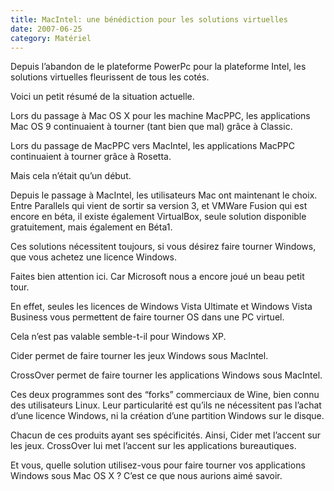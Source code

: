 ```yaml
---
title: MacIntel: une bénédiction pour les solutions virtuelles
date: 2007-06-25
category: Matériel
---
```


Depuis l’abandon de le plateforme PowerPc pour la plateforme Intel, les solutions virtuelles fleurissent de tous les cotés.

Voici un petit résumé de la situation actuelle.

Lors du passage à Mac OS X pour les machine MacPPC, les applications Mac OS 9 continuaient à tourner (tant bien que mal) grâce à Classic.

Lors du passage de MacPPC vers MacIntel, les applications MacPPC continuaient à tourner grâce à Rosetta.

Mais cela n’était qu’un début.

Depuis le passage à MacIntel, les utilisateurs Mac ont maintenant le choix. Entre Parallels qui vient de sortir sa version 3, et VMWare Fusion qui est encore en béta, il existe également VirtualBox, seule solution disponible gratuitement, mais également en Béta1.

Ces solutions nécessitent toujours, si vous désirez faire tourner Windows, que vous achetez une licence Windows.

Faites bien attention ici. Car Microsoft nous a encore joué un beau petit tour.

En effet, seules les licences de Windows Vista Ultimate et Windows Vista Business vous permettent de faire tourner OS dans une PC virtuel.

Cela n’est pas valable semble-t-il pour Windows XP.

Cider permet de faire tourner les jeux Windows sous MacIntel.

CrossOver permet de faire tourner les applications Windows sous MacIntel.

Ces deux programmes sont des “forks” commerciaux de Wine, bien connu des utilisateurs Linux. Leur particularité est qu’ils ne nécessitent pas l’achat d’une licence Windows, ni la création d’une partition Windows sur le disque.

Chacun de ces produits ayant ses spécificités. Ainsi, Cider met l’accent sur les jeux. CrossOver lui met l’accent sur les applications bureautiques.

Et vous, quelle solution utilisez-vous pour faire tourner vos applications Windows sous Mac OS X ? C’est ce que nous aurions aimé savoir.
